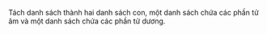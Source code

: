 Tách danh sách thành hai danh sách con, một danh sách chứa các phần tử âm và một danh sách chứa các phần tử dương.